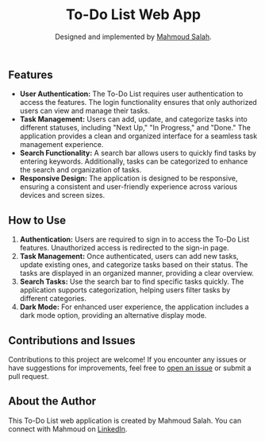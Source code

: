 <header>
    <h1>To-Do List Web App</h1>
    <p>Designed and implemented by <a href="https://www.linkedin.com/in/mahmoud-salah-7293aa175/">Mahmoud Salah</a>.</p>
  </header>

  <section>
    <h2>Features</h2>
    <ul>
      <li><strong>User Authentication:</strong> The To-Do List requires user authentication to access the features. The login functionality ensures that only authorized users can view and manage their tasks.</li>
      <li><strong>Task Management:</strong> Users can add, update, and categorize tasks into different statuses, including "Next Up," "In Progress," and "Done." The application provides a clean and organized interface for a seamless task management experience.</li>
      <li><strong>Search Functionality:</strong> A search bar allows users to quickly find tasks by entering keywords. Additionally, tasks can be categorized to enhance the search and organization of tasks.</li>
      <li><strong>Responsive Design:</strong> The application is designed to be responsive, ensuring a consistent and user-friendly experience across various devices and screen sizes.</li>
    </ul>
  </section>

  <section>
    <h2>How to Use</h2>
    <ol>
      <li><strong>Authentication:</strong> Users are required to sign in to access the To-Do List features. Unauthorized access is redirected to the sign-in page.</li>
      <li><strong>Task Management:</strong> Once authenticated, users can add new tasks, update existing ones, and categorize tasks based on their status. The tasks are displayed in an organized manner, providing a clear overview.</li>
      <li><strong>Search Tasks:</strong> Use the search bar to find specific tasks quickly. The application supports categorization, helping users filter tasks by different categories.</li>
      <li><strong>Dark Mode:</strong> For enhanced user experience, the application includes a dark mode option, providing an alternative display mode.</li>
    </ol>
  </section>

  <section>
    <h2>Contributions and Issues</h2>
    <p>Contributions to this project are welcome! If you encounter any issues or have suggestions for improvements, feel free to <a href="https://github.com/your-username/your-repo/issues">open an issue</a> or submit a pull request.</p>
  </section>

  <section>
    <h2>About the Author</h2>
    <p>This To-Do List web application is created by Mahmoud Salah. You can connect with Mahmoud on <a href="https://www.linkedin.com/in/mahmoud-salah-7293aa175/">LinkedIn</a>.</p>
  </section>
